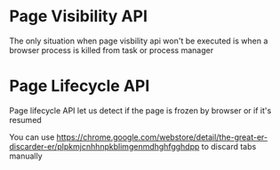 # Page Visibility API

The only situation when page visbility api won't be executed is when a browser process is killed from task or process manager

# Page Lifecycle API

Page lifecycle API let us detect if the page is frozen by browser or if it's resumed 

You can use https://chrome.google.com/webstore/detail/the-great-er-discarder-er/plpkmjcnhhnpkblimgenmdhghfgghdpp to discard tabs manually
